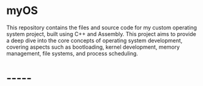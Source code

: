 # myOS
This repository contains the files and source code for my custom operating system project, built using C++ and Assembly. This project aims to provide a deep dive into the core concepts of operating system development, covering aspects such as bootloading, kernel development, memory management, file systems, and process scheduling.
# -----